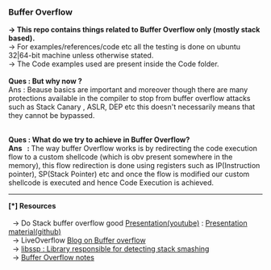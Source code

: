 <h3> Buffer Overflow </h3>
<b>-> This repo contains things related to Buffer Overflow only (mostly stack based). </b></br> 
-> For examples/references/code etc all the testing is done on ubuntu 32|64-bit machine unless otherwise stated.
</br>
-> The Code examples used are present inside the Code folder.
</br>
</br>
<b> Ques : But why now ? </b></br>
Ans : Beause basics are important and moreover though there are many protections available in the compiler to stop from buffer overflow attacks such as Stack Canary , ASLR, DEP etc this doesn't necessarily means that they cannot be bypassed.
</br>
</br>

<b> Ques : What do we try to achieve in Buffer Overflow? </b></br>
<b> Ans &nbsp; : </b> The way buffer Overflow works is by redirecting the code execution flow to a custom shellcode (which is obv present somewhere in the memory), this flow redirection is done using registers such as IP(Instruction pointer), SP(Stack Pointer) etc and once the flow is modified our custom shellcode is executed and hence Code Execution is achieved.
<hr>
<b>[*] Resources </b>
</br>
</br>
&nbsp; ->  Do Stack buffer overflow good <a href="https://www.youtube.com/watch?v=renR0Aj2YzI">Presentation(youtube)</a> : <a href="https://github.com/justinsteven/dostackbufferoverflowgood"> Presentation material(github)</a>
</br>
&nbsp; ->  LiveOverflow <a href="http://liveoverflow.com/blog/index.html"> Blog on Buffer overflow</a> 
</br>
&nbsp; ->  <a href="https://gcc.gnu.org/git/?p=gcc.git;a=blob;f=libssp/ssp.c;h=536fb917a49f4305d3c6e2b773a02239a25e4738;hb=HEAD"> libssp : Library responsible for detecting stack smashing</a> 
</br>
&nbsp; ->  <a href="http://www.cis.syr.edu/~wedu/Teaching/IntrCompSec/LectureNotes_New/Buffer_Overflow.pdf"> Buffer Overflow notes</a> 
</br>
